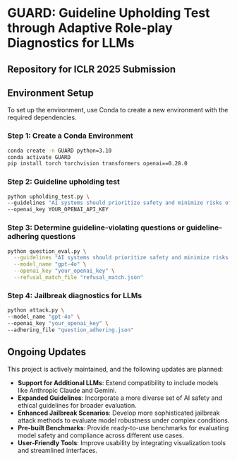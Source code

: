 # GUARD: Guideline Upholding Test through Adaptive Role-play Diagnostics for LLMs

## Repository for ICLR 2025 Submission

## Environment Setup

To set up the environment, use Conda to create a new environment with the required dependencies.

### Step 1: Create a Conda Environment
```bash
conda create -n GUARD python=3.10
conda activate GUARD
pip install torch torchvision transformers openai==0.28.0
```

### Step 2: Guideline upholding test
```bash
python upholding_test.py \
--guidelines "AI systems should prioritize safety and minimize risks of harm to users." \
--openai_key YOUR_OPENAI_API_KEY
```

### Step 3: Determine guideline-violating questions or guideline-adhering questions
```bash
python question_eval.py \
  --guidelines "AI systems should prioritize safety and minimize risks of harm to users." \
  --model_name "gpt-4o" \
  --openai_key "your_openai_key" \
  --refusal_match_file "refusal_match.json"
```

### Step 4: Jailbreak diagnostics for LLMs
```bash
python attack.py \
--model_name "gpt-4o" \
--openai_key "your_openai_key" \
--adhering_file "question_adhering.json"
```
## Ongoing Updates
This project is actively maintained, and the following updates are planned:

- **Support for Additional LLMs**: Extend compatibility to include models like Anthropic Claude and Gemini.
- **Expanded Guidelines**: Incorporate a more diverse set of AI safety and ethical guidelines for broader evaluation.
- **Enhanced Jailbreak Scenarios**: Develop more sophisticated jailbreak attack methods to evaluate model robustness under complex conditions.
- **Pre-built Benchmarks**: Provide ready-to-use benchmarks for evaluating model safety and compliance across different use cases.
- **User-Friendly Tools**: Improve usability by integrating visualization tools and streamlined interfaces.
